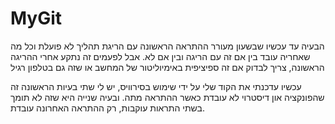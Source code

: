 # MyGit

הבעיה עד עכשיו שבשעון מעורר ההתראה הראשונה עם הריגת תהליך לא פועלת וכל מה שאחריה עובד בין אם זה עם הריגה ובין אם לא.
אבל לפעמים זה נתקע אחרי ההריגה הראשונה, צריך לבדוק אם זה ספיציפית באימיוליטור של המחשב או שזה גם בטלפון רגיל



עכשיו עדכנתי את הקוד שלי על ידי שימוש בסירוויס, יש לי שתי בעיות הראשונה זה שהפונקציה און דיסטרוי לא עובדת כאשר ההתראה מתה. ובעיה שנייה היא שזה לא תומך בשתי התראות עוקבות, רק ההתראה האחרונה עובדת.

